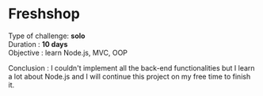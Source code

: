 # Freshshop
Type of challenge: **solo**  
Duration : **10 days**  
Objective : learn Node.js, MVC, OOP

Conclusion :
I couldn't implement all the back-end functionalities but I learn a lot about Node.js and I will continue this project on my free time to finish it.
